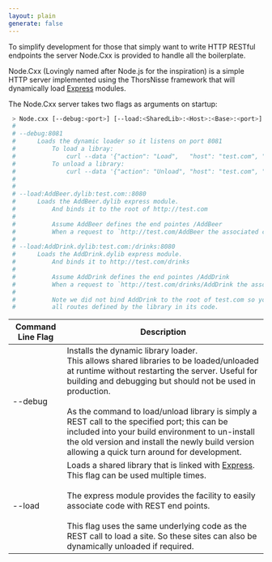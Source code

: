 ```yaml
---
layout: plain
generate: false
---
```


To simplify development for those that simply want to write HTTP RESTful endpoints the server Node.Cxx is provided to handle all the boilerplate.

Node.Cxx (Lovingly named after Node.js for the inspiration) is a simple HTTP server implemented using the ThorsNisse framework that will dynamically load [Express](#express) modules.

The Node.Cxx server takes two flags as arguments on startup:

```bash
 > Node.cxx [--debug:<port>] [--load:<SharedLib>:<Host>:<Base>:<port>]
 #
 # --debug:8081
 #      Loads the dynamic loader so it listens on port 8081
 #          To load a libray:
 #              curl --data '{"action": "Load",   "host": "test.com", "base": "", "port": 8080, "lib": "AddBeer.dylib"}' localhost:8081
 #          To unload a library:
 #              curl --data '{"action": "Unload", "host": "test.com", "base": "", "port": 8080}'  localhost:8081
 #
 #
 # --load:AddBeer.dylib:test.com::8080
 #      Loads the AddBeer.dylib express module.
 #          And binds it to the root of http://test.com
 #
 #          Assume AddBeer defines the end pointes /AddBeer
 #          When a request to `http://test.com/AddBeer the associated code will be called.
 #
 # --load:AddDrink.dylib:test.com:/drinks:8080
 #      Loads the AddDrink.dylib express module.
 #          And binds it to http://test.com/drinks
 #
 #          Assume AddDrink defines the end pointes /AddDrink
 #          When a request to `http://test.com/drinks/AddDrink the associated code will be called.
 #
 #          Note we did not bind AddDrink to the root of test.com so you need to add the `Base` to
 #          all routes defined by the library in its code.
```


|Command Line Flag        | Description
|------------|------------
|--debug     | Installs the dynamic library loader.<br>This allows shared libraries to be loaded/unloaded at runtime without restarting the server. Useful for building and debugging but should not be used in production.<br><br>As the command to load/unload library is simply a REST call to the specified port; this can be included into your build environment to un-install the old version and install the newly build version allowing a quick turn around for development.
|--load      | Loads a shared library that is linked with [Express](#express).<br>This flag can be used multiple times.<br><br>The express module provides the facility to easily associate code with REST end points.<br><br>This flag uses the same underlying code as the REST call to load a site. So these sites can also be dynamically unloaded if required.

